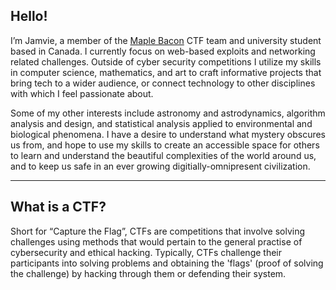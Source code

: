 ## Hello!

 I’m Jamvie, a member of the [Maple Bacon](https://ubcctf.github.io/) CTF team and university student based in Canada. I currently focus on web-based exploits and networking related challenges. Outside of cyber security competitions I utilize my skills in computer science, mathematics, and art to craft informative projects that bring tech to a wider audience, or connect technology to other disciplines with which I feel passionate about. 
 
 Some of my other interests include astronomy and astrodynamics, algorithm analysis and design, and statistical analysis applied to environmental and biological phenomena. I have a desire to understand what mystery obscures us from, and hope to use my skills to create an accessible space for others to learn and understand the beautiful complexities of the world around us, and to keep us safe in an ever growing digitially-omnipresent civilization. 

----

## What is a CTF?

Short for “Capture the Flag”, CTFs are competitions that involve solving challenges using methods that would pertain to the general practise of cybersecurity and ethical hacking. Typically, CTFs challenge their participants into solving problems and obtaining the 'flags' (proof of solving the challenge) by hacking through them or defending their system. 

